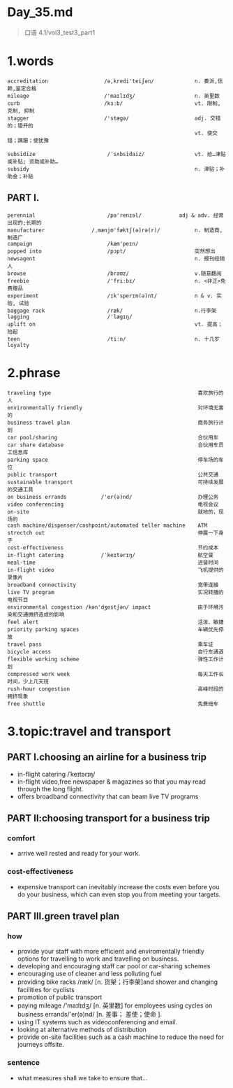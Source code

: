 # Day_35.md
> 口语 4.1/vol3_test3_part1
# 1.words
    accreditation                  /ə,kredi'teiʃən/             n. 委派,信赖,鉴定合格
    mileage                        /'maɪlɪdʒ/                   n. 英里数
    curb                           /kɜːb/                       vt. 限制, 克制, 抑制
    stagger                        /'stægə/                     adj. 交错的；错开的
                                                                vt. 使交错；蹒跚；使犹豫

    subsidize                       /ˈsʌbsidaiz/                vt. 给…津贴或补贴; 资助或补助…
    subsidy                                                     n. 津贴；补助金；补贴
  
## PART I.
    perennial                       /pə'renɪəl/            adj & adv. 经常出现的;长期的
    manufacturer               /ˌmænjʊ'fæktʃ(ə)rə(r)/           n. 制造商, 制造厂
    campaign                        /kæm'peɪn/
    popped into                     /pɔpt/                      突然想出
    newsagent                                                   n. 报刊经销人
    browse                          /braʊz/                     v.随意翻阅
    freebie                         /'friːbɪ/                   n. <非正>免费赠品
    experiment                      /ɪk'sperɪm(ə)nt/            n & v. 实验, 试验
    baggage rack                    /ræk/                       n.行李架
    lagging                         /'lægɪŋ/
    uplift on                                                   vt. 提高；抬起
    teen                            /tiːn/                      n. 十几岁
    loyalty

# 2.phrase
    traveling type                                               喜欢旅行的人
    environmentally friendly                                     对环境无害的
    business travel plan                                         商务旅行计划
    car pool/sharing                                             合伙用车
    car share database                                           合伙用车员工信息库
    parking space                                                停车场的车位
    public transport                                             公共交通
    sustainable transport                                        可持续发展的交通工具
    on business errands           /'er(ə)nd/                     办理公务
    video conferencing                                           电视会议
    on-site                                                      就地的，现场的
    cash machine/dispenser/cashpoint/automated teller machine    ATM
    strectch out                                                 伸展一下身子
    cost-effectiveness                                           节约成本
    in-flight catering            /ˈkeɪtərɪŋ/                    航空餐
    meal-time                                                    进餐时间
    in-flight video                                              飞机提供的录像片
    broadband connectivity                                       宽带连接
    live TV program                                              实况转播的电视节目
    environmental congestion /kən'dʒestʃən/ impact               由于环境污染和交通拥挤造成的影响
    feel alert                                                   活泼、敏捷
    priority parking spaces                                      车辆优先停放
    travel pass                                                  乘车证
    bicycle access                                               自行车通道
    flexible working scheme                                      弹性工作计划
    compressed work week                                         每天工作长时间，少上几天班
    rush-hour congestion                                         高峰时段的拥挤现象
    free shuttle                                                 免费班车
    
    
# 3.topic:travel and transport
## PART I.choosing an airline for a business trip
- in-flight catering /ˈkeɪtərɪŋ/
- in-flight video,free newspaper & magazines so that you may read through
the long flight.
- offers broadband connectivity that can beam live TV programs

## PART II:choosing transport for a business trip
### comfort
- arrive well rested and ready for your work.

### cost-effectiveness
- expensive transport can inevitably increase the costs even before 
you do your 
business,
which can
even stop
you from 
meeting
your targets.

## PART III.green travel plan
### how
- provide your staff with more efficient and enviromentally friendly 
options for
travelling
to work 
and travelling
on business.
- developing and encouraging staff car pool or car-sharing schemes
- encouraging use of cleaner and less polluting fuel
- providing bike racks /ræk/ [n. 货架；行李架]and shower and changing
facilities 
for cyclists
- promotion of public transport
- paying mileage  /'maɪlɪdʒ/ [n. 英里数] for employees using cycles
on business 
errands/'er(ə)nd/
[n. 差事；
差使；使命
].
- using IT systems such as videoconferencing and email.
- looking at alternative methods of distribution
- provide on-site facilities such as a cash machine to reduce
the need for 
journeys offsite.

### sentence
- what measures shall we take to ensure that...
